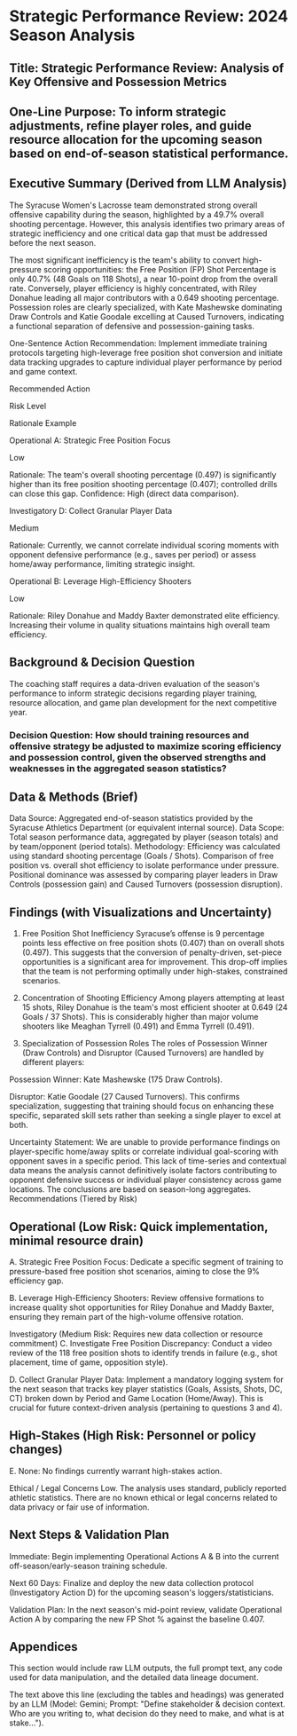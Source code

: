 # Strategic Performance Review: 2024 Season Analysis
## Title: Strategic Performance Review: Analysis of Key Offensive and Possession Metrics
## One-Line Purpose: To inform strategic adjustments, refine player roles, and guide resource allocation for the upcoming season based on end-of-season statistical performance.

## Executive Summary (Derived from LLM Analysis)
The Syracuse Women's Lacrosse team demonstrated strong overall offensive capability during the season, highlighted by a 49.7% overall shooting percentage. However, this analysis identifies two primary areas of strategic inefficiency and one critical data gap that must be addressed before the next season.

The most significant inefficiency is the team's ability to convert high-pressure scoring opportunities: the Free Position (FP) Shot Percentage is only 40.7% (48 Goals on 118 Shots), a near 10-point drop from the overall rate. Conversely, player efficiency is highly concentrated, with Riley Donahue leading all major contributors with a 0.649 shooting percentage. Possession roles are clearly specialized, with Kate Mashewske dominating Draw Controls and Katie Goodale excelling at Caused Turnovers, indicating a functional separation of defensive and possession-gaining tasks.

One-Sentence Action Recommendation: Implement immediate training protocols targeting high-leverage free position shot conversion and initiate data tracking upgrades to capture individual player performance by period and game context.

Recommended Action

Risk Level

Rationale Example

Operational A: Strategic Free Position Focus

Low

Rationale: The team's overall shooting percentage (0.497) is significantly higher than its free position shooting percentage (0.407); controlled drills can close this gap. Confidence: High (direct data comparison).

Investigatory D: Collect Granular Player Data

Medium

Rationale: Currently, we cannot correlate individual scoring moments with opponent defensive performance (e.g., saves per period) or assess home/away performance, limiting strategic insight.

Operational B: Leverage High-Efficiency Shooters

Low

Rationale: Riley Donahue and Maddy Baxter demonstrated elite efficiency. Increasing their volume in quality situations maintains high overall team efficiency.

## Background & Decision Question
The coaching staff requires a data-driven evaluation of the season's performance to inform strategic decisions regarding player training, resource allocation, and game plan development for the next competitive year.

### Decision Question: How should training resources and offensive strategy be adjusted to maximize scoring efficiency and possession control, given the observed strengths and weaknesses in the aggregated season statistics?

## Data & Methods (Brief)
Data Source: Aggregated end-of-season statistics provided by the Syracuse Athletics Department (or equivalent internal source).
Data Scope: Total season performance data, aggregated by player (season totals) and by team/opponent (period totals).
Methodology: Efficiency was calculated using standard shooting percentage (Goals / Shots). Comparison of free position vs. overall shot efficiency to isolate performance under pressure. Positional dominance was assessed by comparing player leaders in Draw Controls (possession gain) and Caused Turnovers (possession disruption).

## Findings (with Visualizations and Uncertainty)
1. Free Position Shot Inefficiency
Syracuse’s offense is 9 percentage points less effective on free position shots (0.407) than on overall shots (0.497). This suggests that the conversion of penalty-driven, set-piece opportunities is a significant area for improvement. This drop-off implies that the team is not performing optimally under high-stakes, constrained scenarios.

2. Concentration of Shooting Efficiency
Among players attempting at least 15 shots, Riley Donahue is the team's most efficient shooter at 0.649 (24 Goals / 37 Shots). This is considerably higher than major volume shooters like Meaghan Tyrrell (0.491) and Emma Tyrrell (0.491).

3. Specialization of Possession Roles
The roles of Possession Winner (Draw Controls) and Disruptor (Caused Turnovers) are handled by different players:

Possession Winner: Kate Mashewske (175 Draw Controls).

Disruptor: Katie Goodale (27 Caused Turnovers).
This confirms specialization, suggesting that training should focus on enhancing these specific, separated skill sets rather than seeking a single player to excel at both.

Uncertainty Statement: We are unable to provide performance findings on player-specific home/away splits or correlate individual goal-scoring with opponent saves in a specific period. This lack of time-series and contextual data means the analysis cannot definitively isolate factors contributing to opponent defensive success or individual player consistency across game locations. The conclusions are based on season-long aggregates.
Recommendations (Tiered by Risk)
## Operational (Low Risk: Quick implementation, minimal resource drain)
A. Strategic Free Position Focus: Dedicate a specific segment of training to pressure-based free position shot scenarios, aiming to close the 9% efficiency gap.

B. Leverage High-Efficiency Shooters: Review offensive formations to increase quality shot opportunities for Riley Donahue and Maddy Baxter, ensuring they remain part of the high-volume offensive rotation.

Investigatory (Medium Risk: Requires new data collection or resource commitment)
C. Investigate Free Position Discrepancy: Conduct a video review of the 118 free position shots to identify trends in failure (e.g., shot placement, time of game, opposition style).

D. Collect Granular Player Data: Implement a mandatory logging system for the next season that tracks key player statistics (Goals, Assists, Shots, DC, CT) broken down by Period and Game Location (Home/Away). This is crucial for future context-driven analysis (pertaining to questions 3 and 4).

## High-Stakes (High Risk: Personnel or policy changes)
E. None: No findings currently warrant high-stakes action.

Ethical / Legal Concerns
Low. The analysis uses standard, publicly reported athletic statistics. There are no known ethical or legal concerns related to data privacy or fair use of information.

## Next Steps & Validation Plan
Immediate: Begin implementing Operational Actions A & B into the current off-season/early-season training schedule.

Next 60 Days: Finalize and deploy the new data collection protocol (Investigatory Action D) for the upcoming season's loggers/statisticians.

Validation Plan: In the next season's mid-point review, validate Operational Action A by comparing the new FP Shot % against the baseline 0.407.

## Appendices
This section would include raw LLM outputs, the full prompt text, any code used for data manipulation, and the detailed data lineage document.

The text above this line (excluding the tables and headings) was generated by an LLM (Model: Gemini; Prompt: "Define stakeholder & decision context. Who are you writing to, what decision do they need to make, and what is at stake...").
